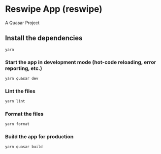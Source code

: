 # Reswipe App (reswipe)

A Quasar Project

## Install the dependencies
```bash
yarn
```

### Start the app in development mode (hot-code reloading, error reporting, etc.)
```bash
yarn quasar dev
```


### Lint the files
```bash
yarn lint
```


### Format the files
```bash
yarn format
```


### Build the app for production
```bash
yarn quasar build
```


